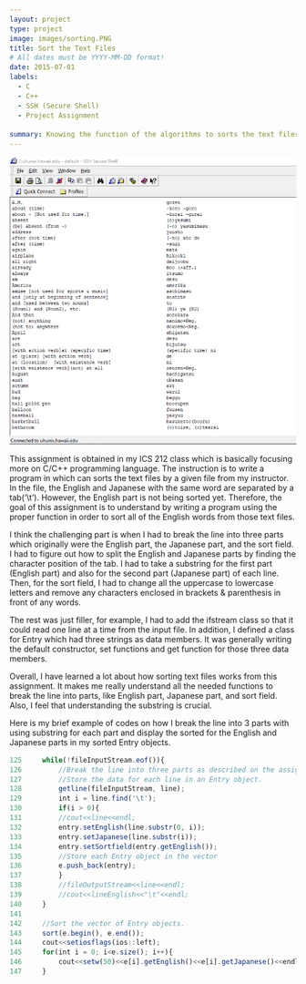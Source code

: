 ```yaml
---
layout: project
type: project
image: images/sorting.PNG
title: Sort the Text Files
# All dates must be YYYY-MM-DD format!
date: 2015-07-01
labels:
  - C
  - C++
  - SSH (Secure Shell)
  - Project Assignment
  
summary: Knowing the function of the algorithms to sorts the text files using C/C++ programming languages.
---
```


<img class="ui medium right floated rounded image" src="../images/sorting.PNG">

This assignment is obtained in my ICS 212 class which is basically focusing more on C/C++ programming language. The instruction is to write a program in which can sorts the text files by a given file from my instructor. In the file, the English and Japanese with the same word are separated by a tab(‘\t’). However, the English part is not being sorted yet. Therefore, the goal of this assignment is to understand by writing a program using the proper function in order to sort all of the English words from those text files. 

I think the challenging part is when I had to break the line into three parts which originally were the English part, the Japanese part, and the sort field. I had to figure out how to split the English and Japanese parts by finding the character position of the tab. I had to take a substring for the first part (English part) and also for the second part (Japanese part) of each line. Then, for the sort field, I had to change all the uppercase to lowercase letters and remove any characters enclosed in brackets & parenthesis in front of any words.

The rest was just filler, for example, I had to add the ifstream class so that it could read one line at a time from the input file. In addition, I defined a class for Entry which had three strings as data members. It was generally writing the default constructor, set functions and get function for those three data members.

Overall, I have learned a lot about how sorting text files works from this assignment. It makes me really understand all the needed functions to break the line into parts, like English part, Japanese part, and sort field. Also, I feel that understanding the substring is crucial.

Here is my brief example of codes on how I break the line into 3 parts with using substring for each part and display the sorted for the English and Japanese parts in my sorted Entry objects.
```js
125     while(!fileInputStream.eof()){
126         //Break the line into three parts as described on the assignment webpage. 
127         //Store the data for each line in an Entry object. 
128         getline(fileInputStream, line);
129         int i = line.find('\t');
130         if(i > 0){
131         //cout<<line<<endl;
132         entry.setEnglish(line.substr(0, i));
133         entry.setJapanese(line.substr(i));
134         entry.setSortfield(entry.getEnglish());
135         //Store each Entry object in the vector
136         e.push_back(entry);
137         }
138         //fileOutputStream<<line<<endl;
139         //cout<<lineEnglish<<"\t"<<endl;
140     }
141 
142     //Sort the vector of Entry objects.
143     sort(e.begin(), e.end());
144     cout<<setiosflags(ios::left);
145     for(int i = 0; i<e.size(); i++){
146         cout<<setw(50)<<e[i].getEnglish()<<e[i].getJapanese()<<endl;
147     }

```
